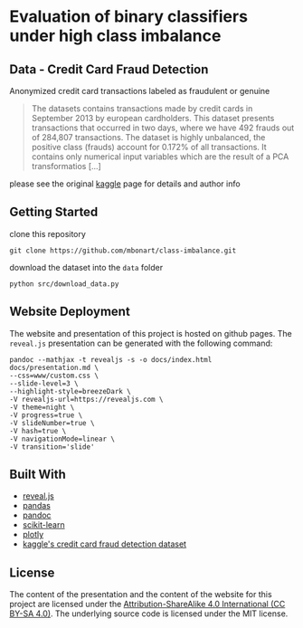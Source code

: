 # Evaluation of binary classifiers under high class imbalance

## Data - Credit Card Fraud Detection

Anonymized credit card transactions labeled as fraudulent or genuine

> The datasets contains transactions made by credit cards in September 2013 by european cardholders. This dataset presents transactions that occurred in two days, where we have 492 frauds out of 284,807 transactions. The dataset is highly unbalanced, the positive class (frauds) account for 0.172% of all transactions. It contains only numerical input variables which are the result of a PCA transformatios [...]

please see the original [kaggle](https://www.kaggle.com/mlg-ulb/creditcardfraud/data) page for details and author info

## Getting Started

clone this repository
```
git clone https://github.com/mbonart/class-imbalance.git
```

download the dataset into the `data` folder

```
python src/download_data.py
```


## Website Deployment

The website and presentation of this project is hosted on github pages. The `reveal.js` presentation can be generated with the following command:

```shell
pandoc --mathjax -t revealjs -s -o docs/index.html docs/presentation.md \
--css=www/custom.css \
--slide-level=3 \
--highlight-style=breezeDark \
-V revealjs-url=https://revealjs.com \
-V theme=night \
-V progress=true \
-V slideNumber=true \
-V hash=true \
-V navigationMode=linear \
-V transition='slide'
```

## Built With

- [reveal.js](https://github.com/hakimel/reveal.js)
- [pandas](https://github.com/pandas-dev/pandas)
- [pandoc](https://pandoc.org/)
- [scikit-learn](https://github.com/scikit-learn/scikit-learn)
- [plotly](https://github.com/plotly/plotly.py)
- [kaggle's credit card fraud detection dataset](https://www.kaggle.com/mlg-ulb/creditcardfraud)

## License

The content of the presentation and the content of the website for this project are licensed under the [Attribution-ShareAlike 4.0 International (CC BY-SA 4.0)](https://creativecommons.org/licenses/by-sa/4.0/). The underlying source code is licensed under the MIT license.
